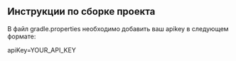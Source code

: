 ## Инструкции по сборке проекта

В файл gradle.properties необходимо добавить ваш apikey в следующем формате:

apiKey=YOUR_API_KEY